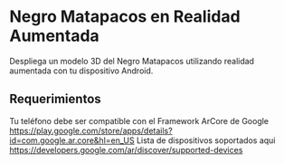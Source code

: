 # Negro Matapacos en Realidad Aumentada
Despliega un modelo 3D del Negro Matapacos utilizando realidad aumentada con tu dispositivo Android.

## Requerimientos
Tu teléfono debe ser compatible con el Framework ArCore de Google
https://play.google.com/store/apps/details?id=com.google.ar.core&hl=en_US
Lista de dispositivos soportados aqui https://developers.google.com/ar/discover/supported-devices
